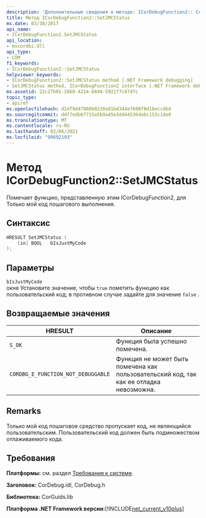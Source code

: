 ```yaml
---
description: 'Дополнительные сведения о методе: ICorDebugFunction2:: Сетжмкстатус'
title: Метод ICorDebugFunction2::SetJMCStatus
ms.date: 03/30/2017
api_name:
- ICorDebugFunction2.SetJMCStatus
api_location:
- mscordbi.dll
api_type:
- COM
f1_keywords:
- ICorDebugFunction2::SetJMCStatus
helpviewer_keywords:
- ICorDebugFunction2::SetJMCStatus method [.NET Framework debugging]
- SetJMCStatus method, ICorDebugFunction2 interface [.NET Framework debugging]
ms.assetid: 22c27b01-2869-4214-b840-5921f7c874fc
topic_type:
- apiref
ms.openlocfilehash: d2df9d47808b0220a91bd344e7600f8d16eccdb4
ms.sourcegitcommit: ddf7edb67715a5b9a45e3dd44536dabc153c1de0
ms.translationtype: MT
ms.contentlocale: ru-RU
ms.lasthandoff: 02/06/2021
ms.locfileid: "99692193"
---
```

# <a name="icordebugfunction2setjmcstatus-method"></a>Метод ICorDebugFunction2::SetJMCStatus

Помечает функцию, представленную этим ICorDebugFunction2, для Только мой код пошагового выполнения.  
  
## <a name="syntax"></a>Синтаксис  
  
```cpp  
HRESULT SetJMCStatus (  
    [in] BOOL   bIsJustMyCode  
);  
```  
  
## <a name="parameters"></a>Параметры  

 `bIsJustMyCode`  
 окне Установите значение, чтобы `true` пометить функцию как пользовательский код; в противном случае задайте для значение `false` .  
  
## <a name="return-values"></a>Возвращаемые значения  
  
|HRESULT|Описание|  
|-------------|-----------------|  
|`S_OK`|Функция была успешно помечена.|  
|`CORDBG_E_FUNCTION_NOT_DEBUGGABLE`|Функция не может быть помечена как пользовательский код, так как ее отладка невозможна.|  
  
## <a name="remarks"></a>Remarks  

 Только мой код пошаговое средство пропускает код, не являющийся пользовательским. Пользовательский код должен быть подмножеством отлаживаемого кода.  
  
## <a name="requirements"></a>Требования  

 **Платформы:** см. раздел [Требования к системе](../../get-started/system-requirements.md).  
  
 **Заголовок:** CorDebug.idl, CorDebug.h  
  
 **Библиотека:** CorGuids.lib  
  
 **Платформа .NET Framework версии:**[!INCLUDE[net_current_v10plus](../../../../includes/net-current-v10plus-md.md)]
